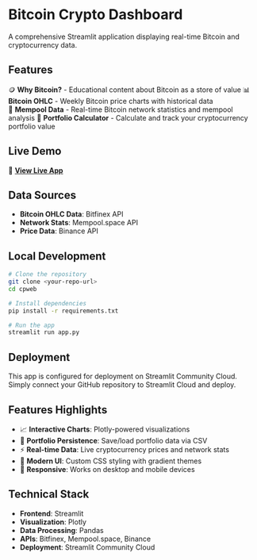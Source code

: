 # Bitcoin Crypto Dashboard

A comprehensive Streamlit application displaying real-time Bitcoin and cryptocurrency data.

## Features

🪙 **Why Bitcoin?** - Educational content about Bitcoin as a store of value
📊 **Bitcoin OHLC** - Weekly Bitcoin price charts with historical data  
🔗 **Mempool Data** - Real-time Bitcoin network statistics and mempool analysis
💼 **Portfolio Calculator** - Calculate and track your cryptocurrency portfolio value

## Live Demo

🚀 **[View Live App](https://your-app-name.streamlit.app)**

## Data Sources

- **Bitcoin OHLC Data**: Bitfinex API
- **Network Stats**: Mempool.space API  
- **Price Data**: Binance API

## Local Development

```bash
# Clone the repository
git clone <your-repo-url>
cd cpweb

# Install dependencies
pip install -r requirements.txt

# Run the app
streamlit run app.py
```

## Deployment

This app is configured for deployment on Streamlit Community Cloud. Simply connect your GitHub repository to Streamlit Cloud and deploy.

## Features Highlights

- 📈 **Interactive Charts**: Plotly-powered visualizations
- 💾 **Portfolio Persistence**: Save/load portfolio data via CSV
- ⚡ **Real-time Data**: Live cryptocurrency prices and network stats
- 🎨 **Modern UI**: Custom CSS styling with gradient themes
- 📱 **Responsive**: Works on desktop and mobile devices

## Technical Stack

- **Frontend**: Streamlit
- **Visualization**: Plotly
- **Data Processing**: Pandas
- **APIs**: Bitfinex, Mempool.space, Binance
- **Deployment**: Streamlit Community Cloud
